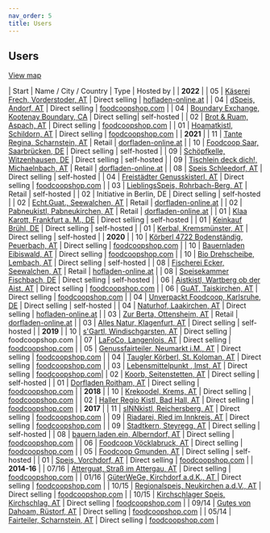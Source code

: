 ```yaml
---
nav_order: 5
title: Users
---
```

## Users

[View map](https://umap.openstreetmap.fr/de/map/verbreitung-foodcoopshop_211165)

| Start | Name / City / Country | Type | Hosted by |
| **2022** |
| 05 | [Käserei Frech, Vorderstoder, AT](https://www.freches-schaf.at) | Direct selling | [hofladen-online.at](https://www.hofladen-online.at) |
| 04 | [dSpeis, Andorf, AT](https://foodcoop.dspeis-andorf.at/) | Direct selling | [foodcoopshop.com](https://www.foodcoopshop.com) |
| 04 | [Boundary Exchange, Kootenay Boundary, CA](https://boundaryexchange.com) | Direct selling| self-hosted |
| 02 | [Brot & Ruam, Aspach, AT](https://shop.brotundruam.at) | Direct selling | [foodcoopshop.com](https://www.foodcoopshop.com) |
| 01 | [Hoamatkistl, Schildorn, AT](https://www.hoamatkistl.at) | Direct selling | [foodcoopshop.com](https://www.foodcoopshop.com) |
| **2021** |
| 11 | [Tante Regina, Scharnstein, AT](https://www.tante-regina.at) | Retail | [dorfladen-online.at](https://dorfladen-online.at) |
| 10 | [Foodcoop Saar, Saarbrücken, DE](https://shop.foodcoop-saar.de) | Direct selling | self-hosted |
| 09 | [Schöpfkelle, Witzenhausen, DE](https://schoepfkelle.com) | Direct selling | self-hosted |
| 09 | [Tischlein deck dich!, Michaelnbach, AT](https://tischleindeckdich.jetzt) | Retail | [dorfladen-online.at](https://dorfladen-online.at) |
| 08 | [Speis Schleedorf, AT](https://speis.schleedorf.at) | Direct selling | self-hosted |
| 04 | [Freistädter Genusskisterl, AT](https://www.freistaedtergenusskisterl.at) | Direct selling | [foodcoopshop.com](https://www.foodcoopshop.com) |
| 03 | [LieblingsSpeis, Rohrbach-Berg, AT](https://shop.lieblingsspeis.at) | Retail | self-hosted |
| 02 | Initiative in Berlin, DE | Direct selling | self-hosted |
| 02 | [Echt.Guat., Seewalchen, AT](https://www.echt-guat.at) | Retail | [dorfladen-online.at](https://dorfladen-online.at) |
| 02 | [Pabneukistl, Pabneukirchen, AT](https://www.pabneukistl.at) | Retail | [dorfladen-online.at](https://dorfladen-online.at) |
| 01 | [Klaa Karott, Frankfurt a. M., DE](https://shop.klaakarott.de) | Direct selling | self-hosted |
| 01 | [Keinkauf Brühl, DE](https://shop.keinkauf-bruehl.de) | Direct selling | self-hosted |
| 01 | [Kerbal, Kremsmünster, AT](https://www.kerbal.at) | Direct selling | self-hosted |
| **2020** |
| 10 | [Körberl 4722 Bodenständig, Peuerbach, AT](https://koerberl.4722boden-staendig.at) | Direct selling | [foodcoopshop.com](https://www.foodcoopshop.com) |
| 10 | [Bauernladen Eibiswald, AT](https://www.bauernladen-eibiswald.at) | Direct selling | [foodcoopshop.com](https://www.foodcoopshop.com) |
| 10 | [Bio Drehscheibe, Lembach, AT](https://www.bio-drehscheibe.at) | Direct selling | self-hosted |
| 08 | [Fischerei Ecker, Seewalchen, AT](https://shop.fischerei-ecker.at) | Retail | [hofladen-online.at](https://www.hofladen-online.at) |
| 08 | [Speisekammer Fischbach, DE](https://foodcoop.kultinativ.org) | Direct selling | self-hosted |
| 06 | [Aistkistl, Wartberg ob der Aist, AT](https://www.aistkistl.at) | Direct selling | [foodcoopshop.com](https://www.foodcoopshop.com) |
| 06 | [GuAT, Taiskirchen, AT](https://www.guat-taiskirchen.at) | Direct selling | [foodcoopshop.com](https://www.foodcoopshop.com) |
| 04 | [Unverpackt Foodcoop, Karlsruhe, DE](https://shop.unverpackt-foodcoop.de) | Direct selling | self-hosted |
| 04 | [Naturhof, Laakirchen, AT](https://shop.naturhof.at) | Direct selling | [hofladen-online.at](https://www.hofladen-online.at) |
| 03 | [Zur Berta, Ottensheim, AT](https://www.zurberta.at) | Retail | [dorfladen-online.at](https://dorfladen-online.at) |
| 03 | [Alles Natur, Klagenfurt, AT](https://order.alles-natur.at) | Direct selling | self-hosted |
| **2019** |
| 10 | [s'Gartl, Windischgarsten, AT](https://www.s-gartl.at) | Direct selling | foodcoopshop.com |
| 07 | [LaFoCo, Langenlois, AT](https://www.lafoco.at) | Direct selling | [foodcoopshop.com](https://www.foodcoopshop.com) |
| 05 | [Genussfairteiler, Neumarkt i.M., AT](https://www.genussfairteiler.at) | Direct selling | [foodcoopshop.com](https://www.foodcoopshop.com) |
| 04 | [Taugler Körberl, St. Koloman, AT](https://körberl.taugl.online) | Direct selling | [foodcoopshop.com](https://www.foodcoopshop.com) |
| 03 | [Lebensmittelpunkt , Imst, AT](https://shop.lebensmittelpunkt.tirol) | Direct selling | [foodcoopshop.com](https://www.foodcoopshop.com)|
| 02 | [Koorb, Seitenstetten, AT](https://koorb.at) | Direct selling | self-hosted |
| 01 | [Dorfladen Roitham, AT](https://www.dorfladenroitham.at) | Direct selling | [foodcoopshop.com](https://www.foodcoopshop.com) |
| **2018** |
| 10 | [Krekoodel, Krems, AT](https://www.krekoodel.at) | Direct selling | [foodcoopshop.com](https://www.foodcoopshop.com) |
| 02 | [Haller Regio Kistl, Bad Hall, AT](https://www.haller-regio-kistl.at) | Direct selling | [foodcoopshop.com](https://www.foodcoopshop.com) |
| **2017** |
| 11 | [sINNkistl, Reichersberg, AT](https://www.sinnkistl.at) | Direct selling | [foodcoopshop.com](https://www.foodcoopshop.com) |
| 09 | [Riadarei, Ried im Innkreis, AT](https://www.riadarei.at) | Direct selling | [foodcoopshop.com](https://www.foodcoopshop.com) |
| 09 | [Stadtkern, Steyregg, AT](http://www.stadtkern.at) | Direct selling | self-hosted |
| 08 | [bauern.laden.ein, Alberndorf, AT](https://www.bauernladenein.at) | Direct selling | [foodcoopshop.com](https://www.foodcoopshop.com)  |
| 06 | [Foodcoop Vöcklabruck, AT](https://vb.[foodcoopshop.com](https://www.foodcoopshop.com)) | Direct selling | [foodcoopshop.com](https://www.foodcoopshop.com) |
| 05 | [Foodcoop Gmunden, AT](http://www.foodcoop-gmunden.at) | Direct selling | self-hosted  |
| 01 | [Speis, Vorchdorf, AT](https://www.speisvorchdorf.at) | Direct selling | [foodcoopshop.com](https://www.foodcoopshop.com) |
| **2014-16**  |
| 07/16 | [Atterguat, Straß im Attergau, AT](https://www.atterguat.at) | Direct selling | [foodcoopshop.com](https://www.foodcoopshop.com) |
| 01/16 | [GüterWeGe, Kirchdorf a.d.K., AT ](https://www.gueterwege.at) | Direct selling | [foodcoopshop.com](https://www.foodcoopshop.com) |
| 10/15 | [Regionalspeis, Neukirchen a.d.V., AT](https://www.regionalspeis.at) | Direct selling | [foodcoopshop.com](https://www.foodcoopshop.com) |
| 10/15 | [Kirchschlager Speis, Kirchschlag, AT](https://www.kirchschlagerspeis.net) | Direct selling | [foodcoopshop.com](https://www.foodcoopshop.com) |
| 09/14 | [Gutes von Dahoam, Rüstorf, AT](https://www.gutesvondahoam.at) | Direct selling | [foodcoopshop.com](https://www.foodcoopshop.com) |
| 05/14 | [Fairteiler, Scharnstein, AT](https://www.fairteiler-scharnstein.at) | Direct selling | [foodcoopshop.com](https://www.foodcoopshop.com) |
